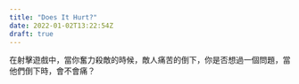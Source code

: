 ```yaml
---
title: "Does It Hurt?"
date: 2022-01-02T13:22:54Z
draft: true
---
```


在射擊遊戲中，當你奮力殺敵的時候，敵人痛苦的倒下，你是否想過一個問題，當他們倒下時，會不會痛？
